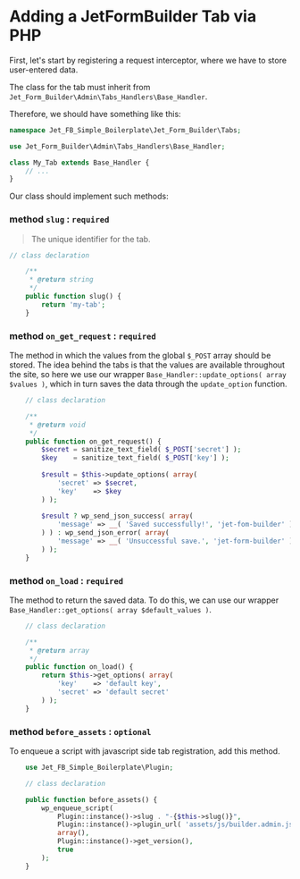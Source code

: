 # Adding a JetFormBuilder Tab via PHP

First, let's start by registering a request interceptor, where we have to store user-entered data.

The class for the tab must inherit from `Jet_Form_Builder\Admin\Tabs_Handlers\Base_Handler`. 

Therefore, we should have something like this:
```php
namespace Jet_FB_Simple_Boilerplate\Jet_Form_Builder\Tabs;

use Jet_Form_Builder\Admin\Tabs_Handlers\Base_Handler;

class My_Tab extends Base_Handler {
    // ...
}
```

Our class should implement such methods:
### method `slug` : `required`
> The unique identifier for the tab.
```php
// class declaration

    /**  
     * @return string  
     */
    public function slug() {  
        return 'my-tab';  
    }
```

### method `on_get_request` : `required`
The method in which the values from the global 
`$_POST` array should be stored. 
The idea behind the tabs is that the values are available throughout the site, 
so here we use our wrapper `Base_Handler::update_options( array $values )`, 
which in turn saves the data through the `update_option` function.

```php
    // class declaration

    /**  
     * @return void  
     */
    public function on_get_request() {  
        $secret = sanitize_text_field( $_POST['secret'] );
        $key    = sanitize_text_field( $_POST['key'] );
        
        $result = $this->update_options( array(
            'secret' => $secret,
            'key'    => $key
        ) );
        
        $result ? wp_send_json_success( array(
            'message' => __( 'Saved successfully!', 'jet-fom-builder' )
        ) ) : wp_send_json_error( array(
            'message' => __( 'Unsuccessful save.', 'jet-form-builder' )
        ) );  
    }
```

### method `on_load` : `required`
The method to return the saved data. To do this, 
we can use our wrapper `Base_Handler::get_options( array $default_values )`.
```php
    // class declaration

    /**
     * @return array
     */
    public function on_load() {
        return $this->get_options( array(
            'key'    => 'default key',
            'secret' => 'default secret'
        ) );
    }
```

### method `before_assets` : `optional`
To enqueue a script with javascript side tab registration, add this method. 
```php
    use Jet_FB_Simple_Boilerplate\Plugin;

    // class declaration

    public function before_assets() {
        wp_enqueue_script(
            Plugin::instance()->slug . "-{$this->slug()}",
            Plugin::instance()->plugin_url( 'assets/js/builder.admin.js' ),
            array(),
            Plugin::instance()->get_version(),
            true
        );
    }
```